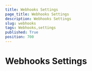 ```yaml
---
title: Webhooks Settings
page_title: Webhooks Settings
description: Webhooks Settings
slug: webhooks
tags: Webhooks,settings
published: True
position: 700
---
```


# Webhooks Settings


